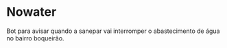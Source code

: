# Nowater
Bot para avisar quando a sanepar vai interromper o abastecimento de água no bairro boqueirão. 
